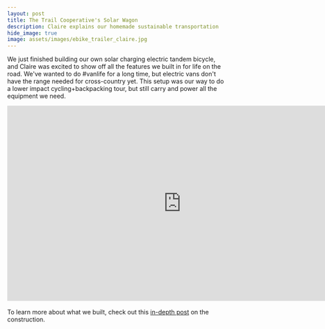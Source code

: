 ```yaml
---
layout: post
title: The Trail Cooperative's Solar Wagon
description: Claire explains our homemade sustainable transportation
hide_image: true
image: assets/images/ebike_trailer_claire.jpg
---
```


We just finished building our own solar charging electric tandem bicycle, and Claire was excited to show off all the features we built in for life on the road.  We've wanted to do #vanlife for a long time, but electric vans don't have the range needed for cross-country yet.  This setup was our way to do a lower impact cycling+backpacking tour, but still carry and power all the equipment we need.
<div class="iframe-wrapper">
<iframe width="800" height="450" src="https://www.youtube.com/embed/QKrwU3Dy7g8" title="YouTube video player" frameborder="0" allow="accelerometer; autoplay; clipboard-write; encrypted-media; gyroscope; picture-in-picture" allowfullscreen></iframe>
</div>
<br>
To learn more about what we built, check out this <a href="https://bonkerfield.org/2021/01/ebike-solar-trailer/" target="_blank">in-depth post</a> on the construction.